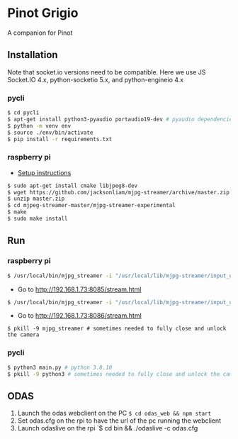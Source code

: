 # Pinot Grigio

A companion for Pinot

## Installation

Note that socket.io versions need to be compatible. Here we use JS Socket.IO 4.x, python-socketio 5.x, and python-engineio 4.x

### pycli
```bash
$ cd pycli
$ apt-get install python3-pyaudio portaudio19-dev # pyaudio dependencies
$ python -m venv env
$ source ./env/bin/activate
$ pip install -r requirements.txt
```

### raspberry pi
- [Setup instructions](https://www.sigmdel.ca/michel/ha/rpi/streaming_en.html)
```bash
$ sudo apt-get install cmake libjpeg8-dev
$ wget https://github.com/jacksonliam/mjpg-streamer/archive/master.zip
$ unzip master.zip
$ cd mjpeg-streamer-master/mjpg-streamer-experimental
$ make
$ sudo make install
```

## Run

### raspberry pi
```bash
$ /usr/local/bin/mjpg_streamer -i "/usr/local/lib/mjpg-streamer/input_uvc.so -d /dev/video0 -n -f 10 -r 1280x720" -o "/usr/local/lib/mjpg-streamer/output_http.so -p 8085 -w /usr/local/share/mjpg-streamer/www"
```
- Go to http://192.168.1.73:8085/stream.html
```bash
$ /usr/local/bin/mjpg_streamer -i "/usr/local/lib/mjpg-streamer/input_uvc.so -d /dev/video2 -n -f 10 -r 1280x720" -o "/usr/local/lib/mjpg-streamer/output_http.so -p 8086 -w /usr/local/share/mjpg-streamer/www"
```
- Go to http://192.168.1.73:8086/stream.html
```
$ pkill -9 mjpg_streamer # sometimes needed to fully close and unlock the camera
```

### pycli
```bash
$ python3 main.py # python 3.8.10
$ pkill -9 python3 # sometimes needed to fully close and unlock the camera
```

## ODAS
1. Launch the odas webclient on the PC `$ cd odas_web && npm start`
2. Set odas.cfg on the rpi to have the url of the pc running the webclient
3. Launch odaslive on the rpi `$ cd bin && ./odaslive -c odas.cfg
